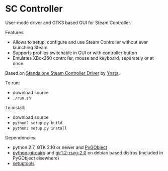 SC Controller
=============

User-mode driver and GTK3 based GUI for Steam Controller.

Features:
- Allows to setup, configure and use Steam Controller without ever launching Steam
- Supports profiles switchable in GUI or with controller button
- Emulates XBox360 controller, mouse and keyboard, separately or at once

Based on [Standalone Steam Controller Driver](https://github.com/ynsta/steamcontroller) by [Ynsta](https://github.com/ynsta).

To run:
- download source
- `./run.sh`

To install:
- download source
- `python2 setup.py build`
- `python2 setup.py install`


Dependencies:
- python 2.7, GTK 3.10 or newer and [PyGObject](https://live.gnome.org/PyGObject)
- [python-gi-cairo](https://packages.debian.org/sid/python-gi-cairo) and [gir1.2-rsvg-2.0](https://packages.debian.org/sid/gir1.2-rsvg-2.0) on debian based distros (included in PyGObject elsewhere)
- [setuptools](https://pypi.python.org/pypi/setuptools)

